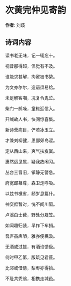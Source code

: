 # 次黄完仲见寄韵

**作者**: 刘跂

## 诗词内容

读书老无味，记一辄忘十。

视昔那得超，但觉有不及。

谁能求甚解，拘窘被书絷。

为文亦尔尔，造语须易给。

未足解客嘲，况复令鬼泣。

柴门一鹊噪，童稚迎信入。

开缄故人书，快阅惊喜集。

新诗莹病目，俨若冰玉立。

才兼刘柳健，思鄙郊岛涩。

定从西山来，爽气扶岌嶪。

惠然远见属，疑我故闲习。

丛台三晋旧，镇静无警急。

府宽郎幕尊，森卫走呼吸。

以兹书檄省，频岁息篇什。

神交庶暂对，恍不阂川隰。

卢溪白士薮，野处分屣笠。

如闻趣归装，早作下车揖。

吾庐虽庳陋，雅亦便樵汲。

无酒或过雄，有酒谁馈伋。

何时甲乙第，版筑见君葺。

比邻或借倩，梨枣亦得拾。

不耻共秃翁，相携走城邑。

